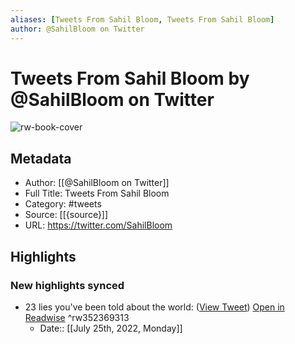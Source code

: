 ```yaml
---
aliases: [Tweets From Sahil Bloom, Tweets From Sahil Bloom]
author: @SahilBloom on Twitter
---
```

# Tweets From Sahil Bloom by @SahilBloom on Twitter

![rw-book-cover](https://pbs.twimg.com/profile_images/1462779172451983370/xAsgPikz.jpg)

## Metadata
- Author: [[@SahilBloom on Twitter]]
- Full Title: Tweets From Sahil Bloom
- Category: #tweets
- Source: [[{source}]]
- URL: https://twitter.com/SahilBloom

## Highlights
### New highlights synced
- 23 lies you've been told about the world: ([View Tweet](https://twitter.com/SahilBloom/status/1538140006627389442)) [Open in Readwise](https://readwise.io/open/352369313) ^rw352369313
    - Date:: [[July 25th, 2022, Monday]]
